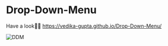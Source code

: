# Drop-Down-Menu

Have a look💁‍♀️  https://vedika-gupta.github.io/Drop-Down-Menu/

![DDM](https://user-images.githubusercontent.com/107416261/235348413-f742c18d-da60-4596-abdb-2e43d86976fb.png)

